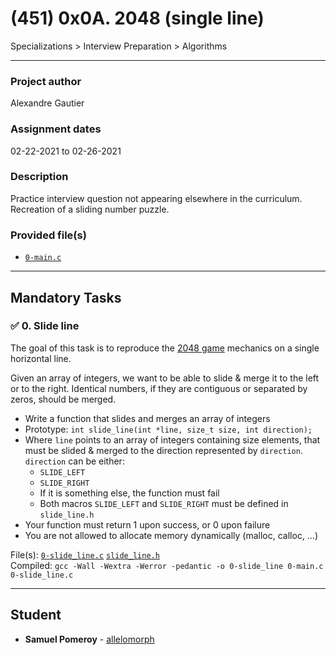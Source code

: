 # (451) 0x0A. 2048 (single line)
Specializations > Interview Preparation > Algorithms

---

### Project author
Alexandre Gautier

### Assignment dates
02-22-2021 to 02-26-2021

### Description
Practice interview question not appearing elsewhere in the curriculum. Recreation of a sliding number puzzle.

### Provided file(s)
* [`0-main.c`](./0-main.c)

---

## Mandatory Tasks

### :white_check_mark: 0. Slide line
The goal of this task is to reproduce the [2048 game](https://play2048.co/) mechanics on a single horizontal line.

Given an array of integers, we want to be able to slide & merge it to the left or to the right. Identical numbers, if they are contiguous or separated by zeros, should be merged.

* Write a function that slides and merges an array of integers
* Prototype: `int slide_line(int *line, size_t size, int direction);`
* Where `line` points to an array of integers containing size elements, that must be slided & merged to the direction represented by `direction`. `direction` can be either:
    * `SLIDE_LEFT`
    * `SLIDE_RIGHT`
    * If it is something else, the function must fail
    * Both macros `SLIDE_LEFT` and `SLIDE_RIGHT` must be defined in `slide_line.h`
* Your function must return 1 upon success, or 0 upon failure
* You are not allowed to allocate memory dynamically (malloc, calloc, …)

File(s): [`0-slide_line.c`](./0-slide_line.c) [`slide_line.h`](./slide_line.h)\
Compiled: `gcc -Wall -Wextra -Werror -pedantic -o 0-slide_line 0-main.c 0-slide_line.c`

---

## Student
* **Samuel Pomeroy** - [allelomorph](github.com/allelomorph)
